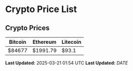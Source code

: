 # Crypto Price List

## Crypto Prices
| Bitcoin | Ethereum | Litecoin |
| ------- | -------- | -------- |
| $84677 | $1991.79 | $93.1 |
**Last Updated:** 2025-03-21 01:54 UTC
**Last Updated:** $DATE$
